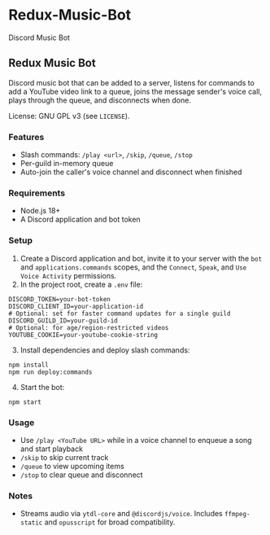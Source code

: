 # Redux-Music-Bot

Discord Music Bot

## Redux Music Bot

Discord music bot that can be added to a server, listens for commands to add a YouTube video link to a queue, joins the message sender's voice call, plays through the queue, and disconnects when done.

License: GNU GPL v3 (see `LICENSE`).

### Features

- Slash commands: `/play <url>`, `/skip`, `/queue`, `/stop`
- Per-guild in-memory queue
- Auto-join the caller's voice channel and disconnect when finished

### Requirements

- Node.js 18+
- A Discord application and bot token

### Setup

1. Create a Discord application and bot, invite it to your server with the `bot` and `applications.commands` scopes, and the `Connect`, `Speak`, and `Use Voice Activity` permissions.
2. In the project root, create a `.env` file:

```
DISCORD_TOKEN=your-bot-token
DISCORD_CLIENT_ID=your-application-id
# Optional: set for faster command updates for a single guild
DISCORD_GUILD_ID=your-guild-id
# Optional: for age/region-restricted videos
YOUTUBE_COOKIE=your-youtube-cookie-string
```

3. Install dependencies and deploy slash commands:

```
npm install
npm run deploy:commands
```

4. Start the bot:

```
npm start
```

### Usage

- Use `/play <YouTube URL>` while in a voice channel to enqueue a song and start playback
- `/skip` to skip current track
- `/queue` to view upcoming items
- `/stop` to clear queue and disconnect

### Notes

- Streams audio via `ytdl-core` and `@discordjs/voice`. Includes `ffmpeg-static` and `opusscript` for broad compatibility.
